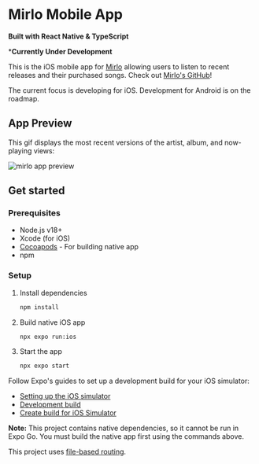 # Mirlo Mobile App

**Built with React Native & TypeScript**

***Currently Under Development**

This is the iOS mobile app for [Mirlo](https://mirlo.space) allowing users to listen to recent releases and their purchased songs. Check out [Mirlo's GitHub](https://github.com/funmusicplace/mirlo)!

The current focus is developing for iOS. Development for Android is on the roadmap.

## App Preview
This gif displays the most recent versions of the artist, album, and now-playing views:

![mirlo app preview](https://github.com/rann143/mirlo-mobile/blob/main/assets/images/mirlo-app-preview.gif)

## Get started

### Prerequisites
- Node.js v18+
- Xcode (for iOS)
- [Cocoapods](https://guides.cocoapods.org/using/getting-started.html) - For building native app
- npm

### Setup

1. Install dependencies

   ```bash
   npm install
   ```

2. Build native iOS app

   ```bash
   npx expo run:ios
   ```
   
3. Start the app

   ```bash
   npx expo start
   ```

Follow Expo's guides to set up a development build for your iOS simulator:

- [Setting up the iOS simulator](https://docs.expo.dev/workflow/ios-simulator/)
- [Development build](https://docs.expo.dev/develop/development-builds/introduction/)
- [Create build for iOS Simulator](https://docs.expo.dev/build-reference/simulators/)

**Note:** This project contains native dependencies, so it cannot be run in Expo Go. You must build the native app first using the commands above.

This project uses [file-based routing](https://docs.expo.dev/router/introduction).

